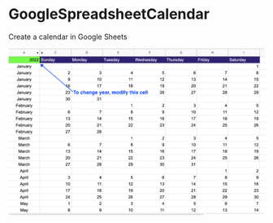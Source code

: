 # GoogleSpreadsheetCalendar
Create a calendar in Google Sheets

![Tux, the Linux mascot](images/calendar_setup.png)
